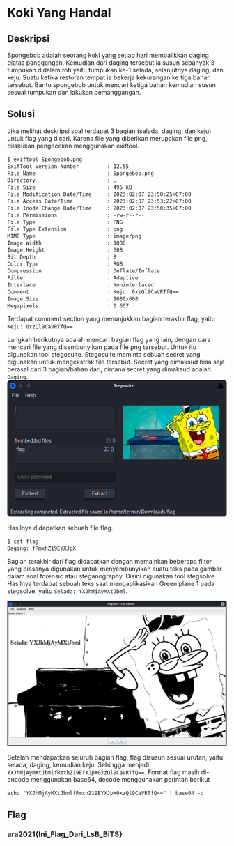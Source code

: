 # Koki Yang Handal

## Deskripsi
Spongebob adalah seorang koki yang setiap hari membalikkan daging diatas panggangan. Kemudian dari daging tersebut ia susun sebanyak 3 tumpukan didalam roti yaitu tumpukan ke-1 selada, selanjutnya daging, dan keju. Suatu ketika restoran tempat ia bekerja kekurangan ke tiga bahan tersebut. Bantu spongebob untuk mencari ketiga bahan kemudian susun sesuai tumpukan dan lakukan pemanggangan.

## Solusi
Jika melihat deskripsi soal terdapat 3 bagian (selada, daging, dan keju) untuk flag yang dicari. Karena file yang diberikan merupakan file png, dilakukan pengecekan menggunakan exiftool.
``` shell
$ exiftool Spongebob.png
ExifTool Version Number         : 12.55
File Name                       : Spongebob.png
Directory                       : .
File Size                       : 495 kB
File Modification Date/Time     : 2023:02:07 23:50:25+07:00
File Access Date/Time           : 2023:02:07 23:53:22+07:00
File Inode Change Date/Time     : 2023:02:07 23:50:35+07:00
File Permissions                : -rw-r--r--
File Type                       : PNG
File Type Extension             : png
MIME Type                       : image/png
Image Width                     : 1080
Image Height                    : 608
Bit Depth                       : 8
Color Type                      : RGB
Compression                     : Deflate/Inflate
Filter                          : Adaptive
Interlace                       : Noninterlaced
Comment                         : Keju: 0xzQl9CaVRTfQ==
Image Size                      : 1080x608
Megapixels                      : 0.657
```
Terdapat comment section yang menunjukkan bagian terakhir flag, yaitu `Keju: 0xzQl9CaVRTfQ==`

Langkah berikutnya adalah mencari bagian flag yang lain, dengan cara mencari file yang disembunyikan pada file png tersebut. Untuk itu digunakan tool stegosuite. Stegosuite meminta sebuah secret yang digunakan untuk mengekstrak file tersebut. Secret yang dimaksud bisa saja berasal dari 3 bagian/bahan dari, dimana secret yang dimaksud adalah `Daging`.
![Searching for embedded file using stegosuite](./stegosuite.png)

Hasilnya didapatkan sebuah file flag.
``` shell
$ cat flag
Daging: fRmxhZ19EYXJpX
```

Bagian terakhir dari flag didapatkan dengan memainkan beberapa filter yang biasanya digunakan untuk menyembunyikan suatu teks pada gambar dalam soal forensic atau steganography. Disini digunakan tool stegsolve. Hasilnya terdapat sebuah teks saat mengaplikasikan Green plane 1 pada stegsolve, yaitu `Selada: YXJhMjAyMXtJbml`.

<img alt="Applied Green plane 1 using stegsolve" src="./stegsolve.png" width="600">

Setelah mendapatkan seluruh bagian flag, flag disusun sesuai urutan, yaitu selada, daging, kemudian keju. Sehingga menjadi `YXJhMjAyMXtJbmlfRmxhZ19EYXJpX0xzQl9CaVRTfQ==`. Format flag masih di-encode menggunakan base64, decode menggunakan perintah berikut
``` shell
echo "YXJhMjAyMXtJbmlfRmxhZ19EYXJpX0xzQl9CaVRTfQ==" | base64 -d
```
## Flag
### ara2021{Ini_Flag_Dari_LsB_BiTS}